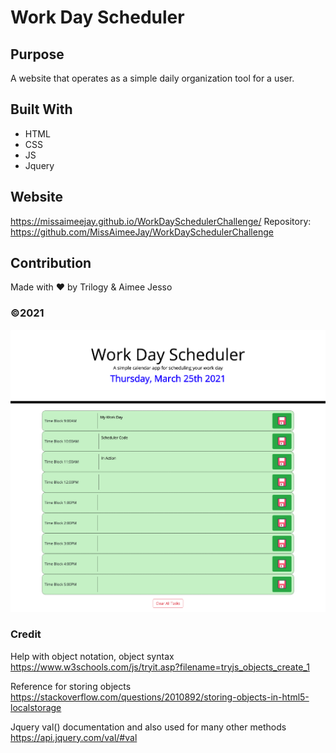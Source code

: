 # Work Day Scheduler

## Purpose
A website that operates as a simple daily organization tool for a user.

## Built With
* HTML
* CSS
* JS
* Jquery

## Website
https://missaimeejay.github.io/WorkDaySchedulerChallenge/
Repository: https://github.com/MissAimeeJay/WorkDaySchedulerChallenge

## Contribution
Made with ❤️ by Trilogy & Aimee Jesso


### ©️2021
![Screenshot](./assets/images/workdayscreen.png)

###  Credit
Help with object notation, object syntax
https://www.w3schools.com/js/tryit.asp?filename=tryjs_objects_create_1

Reference for storing objects
https://stackoverflow.com/questions/2010892/storing-objects-in-html5-localstorage

Jquery val() documentation and also used for many other methods
https://api.jquery.com/val/#val
